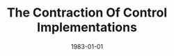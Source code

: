 ---
title: "The Contraction Of Control Implementations"
date: 1983-01-01
venue: ""
paperurl: https://doi.org/10.1016/0096-0551(83)90003-6
authors: "Lawrence A Coon, John P Kearns and Mary Lou Soffa"
awards: ""
---